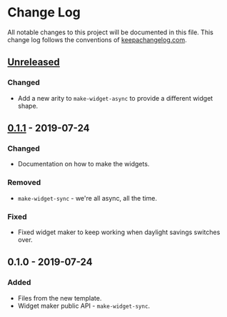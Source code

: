 # Change Log
All notable changes to this project will be documented in this file. This change log follows the conventions of [keepachangelog.com](http://keepachangelog.com/).

## [Unreleased]
### Changed
- Add a new arity to `make-widget-async` to provide a different widget shape.

## [0.1.1] - 2019-07-24
### Changed
- Documentation on how to make the widgets.

### Removed
- `make-widget-sync` - we're all async, all the time.

### Fixed
- Fixed widget maker to keep working when daylight savings switches over.

## 0.1.0 - 2019-07-24
### Added
- Files from the new template.
- Widget maker public API - `make-widget-sync`.

[Unreleased]: https://github.com/your-name/re-action/compare/0.1.1...HEAD
[0.1.1]: https://github.com/your-name/re-action/compare/0.1.0...0.1.1
